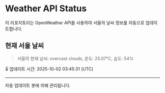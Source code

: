 
# Weather API Status

이 리포지토리는 OpenWeather API를 사용하여 서울의 날씨 정보를 자동으로 업데이트합니다.

## 현재 서울 날씨
> 서울의 현재 날씨: overcast clouds, 온도: 25.07°C, 습도: 54%

⏳ 업데이트 시간: 2025-10-02 03:45:31 (UTC)

---
자동 업데이트 봇에 의해 관리됩니다.
